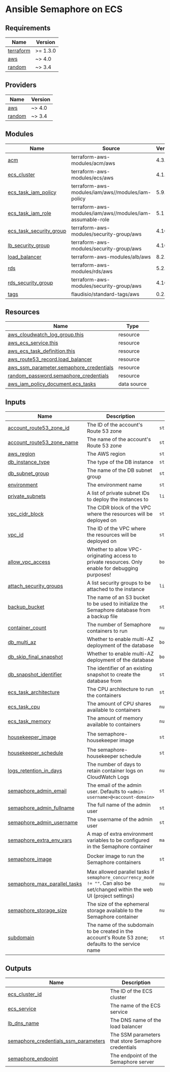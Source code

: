 # Ansible Semaphore on ECS

<!-- BEGINNING OF PRE-COMMIT-TERRAFORM DOCS HOOK -->
## Requirements

| Name | Version |
|------|---------|
| <a name="requirement_terraform"></a> [terraform](#requirement\_terraform) | >= 1.3.0 |
| <a name="requirement_aws"></a> [aws](#requirement\_aws) | ~> 4.0 |
| <a name="requirement_random"></a> [random](#requirement\_random) | ~> 3.4 |

## Providers

| Name | Version |
|------|---------|
| <a name="provider_aws"></a> [aws](#provider\_aws) | ~> 4.0 |
| <a name="provider_random"></a> [random](#provider\_random) | ~> 3.4 |

## Modules

| Name | Source | Version |
|------|--------|---------|
| <a name="module_acm"></a> [acm](#module\_acm) | terraform-aws-modules/acm/aws | 4.3.1 |
| <a name="module_ecs_cluster"></a> [ecs\_cluster](#module\_ecs\_cluster) | terraform-aws-modules/ecs/aws | 4.1.3 |
| <a name="module_ecs_task_iam_policy"></a> [ecs\_task\_iam\_policy](#module\_ecs\_task\_iam\_policy) | terraform-aws-modules/iam/aws//modules/iam-policy | 5.9.2 |
| <a name="module_ecs_task_iam_role"></a> [ecs\_task\_iam\_role](#module\_ecs\_task\_iam\_role) | terraform-aws-modules/iam/aws//modules/iam-assumable-role | 5.11.2 |
| <a name="module_ecs_task_security_group"></a> [ecs\_task\_security\_group](#module\_ecs\_task\_security\_group) | terraform-aws-modules/security-group/aws | 4.16.2 |
| <a name="module_lb_security_group"></a> [lb\_security\_group](#module\_lb\_security\_group) | terraform-aws-modules/security-group/aws | 4.16.2 |
| <a name="module_load_balancer"></a> [load\_balancer](#module\_load\_balancer) | terraform-aws-modules/alb/aws | 8.2.1 |
| <a name="module_rds"></a> [rds](#module\_rds) | terraform-aws-modules/rds/aws | 5.2.3 |
| <a name="module_rds_security_group"></a> [rds\_security\_group](#module\_rds\_security\_group) | terraform-aws-modules/security-group/aws | 4.16.2 |
| <a name="module_tags"></a> [tags](#module\_tags) | flaudisio/standard-tags/aws | 0.2.0 |

## Resources

| Name | Type |
|------|------|
| [aws_cloudwatch_log_group.this](https://registry.terraform.io/providers/hashicorp/aws/latest/docs/resources/cloudwatch_log_group) | resource |
| [aws_ecs_service.this](https://registry.terraform.io/providers/hashicorp/aws/latest/docs/resources/ecs_service) | resource |
| [aws_ecs_task_definition.this](https://registry.terraform.io/providers/hashicorp/aws/latest/docs/resources/ecs_task_definition) | resource |
| [aws_route53_record.load_balancer](https://registry.terraform.io/providers/hashicorp/aws/latest/docs/resources/route53_record) | resource |
| [aws_ssm_parameter.semaphore_credentials](https://registry.terraform.io/providers/hashicorp/aws/latest/docs/resources/ssm_parameter) | resource |
| [random_password.semaphore_credentials](https://registry.terraform.io/providers/hashicorp/random/latest/docs/resources/password) | resource |
| [aws_iam_policy_document.ecs_tasks](https://registry.terraform.io/providers/hashicorp/aws/latest/docs/data-sources/iam_policy_document) | data source |

## Inputs

| Name | Description | Type | Default | Required |
|------|-------------|------|---------|:--------:|
| <a name="input_account_route53_zone_id"></a> [account\_route53\_zone\_id](#input\_account\_route53\_zone\_id) | The ID of the account's Route 53 zone | `string` | n/a | yes |
| <a name="input_account_route53_zone_name"></a> [account\_route53\_zone\_name](#input\_account\_route53\_zone\_name) | The name of the account's Route 53 zone | `string` | n/a | yes |
| <a name="input_aws_region"></a> [aws\_region](#input\_aws\_region) | The AWS region | `string` | n/a | yes |
| <a name="input_db_instance_type"></a> [db\_instance\_type](#input\_db\_instance\_type) | The type of the DB instance | `string` | n/a | yes |
| <a name="input_db_subnet_group"></a> [db\_subnet\_group](#input\_db\_subnet\_group) | The name of the DB subnet group | `string` | n/a | yes |
| <a name="input_environment"></a> [environment](#input\_environment) | The environment name | `string` | n/a | yes |
| <a name="input_private_subnets"></a> [private\_subnets](#input\_private\_subnets) | A list of private subnet IDs to deploy the instances to | `list(string)` | n/a | yes |
| <a name="input_vpc_cidr_block"></a> [vpc\_cidr\_block](#input\_vpc\_cidr\_block) | The CIDR block of the VPC where the resources will be deployed on | `string` | n/a | yes |
| <a name="input_vpc_id"></a> [vpc\_id](#input\_vpc\_id) | The ID of the VPC where the resources will be deployed on | `string` | n/a | yes |
| <a name="input_allow_vpc_access"></a> [allow\_vpc\_access](#input\_allow\_vpc\_access) | Whether to allow VPC-originating access to private resources. Only enable for debugging purposes! | `bool` | `false` | no |
| <a name="input_attach_security_groups"></a> [attach\_security\_groups](#input\_attach\_security\_groups) | A list security groups to be attached to the instance | `list(string)` | `[]` | no |
| <a name="input_backup_bucket"></a> [backup\_bucket](#input\_backup\_bucket) | The name of an S3 bucket to be used to initialize the Semaphore database from a backup file | `string` | `null` | no |
| <a name="input_container_count"></a> [container\_count](#input\_container\_count) | The number of Semaphore containers to run | `number` | `1` | no |
| <a name="input_db_multi_az"></a> [db\_multi\_az](#input\_db\_multi\_az) | Whether to enable multi-AZ deployment of the database | `bool` | `true` | no |
| <a name="input_db_skip_final_snapshot"></a> [db\_skip\_final\_snapshot](#input\_db\_skip\_final\_snapshot) | Whether to enable multi-AZ deployment of the database | `bool` | `false` | no |
| <a name="input_db_snapshot_identifier"></a> [db\_snapshot\_identifier](#input\_db\_snapshot\_identifier) | The identifier of an existing snapshot to create the database from | `string` | `null` | no |
| <a name="input_ecs_task_architecture"></a> [ecs\_task\_architecture](#input\_ecs\_task\_architecture) | The CPU architecture to run the containers | `string` | `"arm64"` | no |
| <a name="input_ecs_task_cpu"></a> [ecs\_task\_cpu](#input\_ecs\_task\_cpu) | The amount of CPU shares available to containers | `number` | `512` | no |
| <a name="input_ecs_task_memory"></a> [ecs\_task\_memory](#input\_ecs\_task\_memory) | The amount of memory available to containers | `number` | `1024` | no |
| <a name="input_housekeeper_image"></a> [housekeeper\_image](#input\_housekeeper\_image) | The semaphore-housekeeper image | `string` | `"flaudisio/bootcamp-semaphore-housekeeper:0.1.0"` | no |
| <a name="input_housekeeper_schedule"></a> [housekeeper\_schedule](#input\_housekeeper\_schedule) | The semaphore-housekeeper schedule | `string` | `"0 * * * *"` | no |
| <a name="input_logs_retention_in_days"></a> [logs\_retention\_in\_days](#input\_logs\_retention\_in\_days) | The number of days to retain container logs on CloudWatch Logs | `number` | `7` | no |
| <a name="input_semaphore_admin_email"></a> [semaphore\_admin\_email](#input\_semaphore\_admin\_email) | The email of the admin user. Defaults to `<admin-username>@<account-domain>` | `string` | `null` | no |
| <a name="input_semaphore_admin_fullname"></a> [semaphore\_admin\_fullname](#input\_semaphore\_admin\_fullname) | The full name of the admin user | `string` | `"Semaphore Admin"` | no |
| <a name="input_semaphore_admin_username"></a> [semaphore\_admin\_username](#input\_semaphore\_admin\_username) | The username of the admin user | `string` | `"admin"` | no |
| <a name="input_semaphore_extra_env_vars"></a> [semaphore\_extra\_env\_vars](#input\_semaphore\_extra\_env\_vars) | A map of extra environment variables to be configured in the Semaphore container | `map(string)` | `{}` | no |
| <a name="input_semaphore_image"></a> [semaphore\_image](#input\_semaphore\_image) | Docker image to run the Semaphore containers | `string` | `"flaudisio/bootcamp-semaphore:2.8.89-debian"` | no |
| <a name="input_semaphore_max_parallel_tasks"></a> [semaphore\_max\_parallel\_tasks](#input\_semaphore\_max\_parallel\_tasks) | Max allowed parallel tasks if `semaphore_concurrency_mode != ""`. Can also be set/changed within the web UI (project settings) | `number` | `2` | no |
| <a name="input_semaphore_storage_size"></a> [semaphore\_storage\_size](#input\_semaphore\_storage\_size) | The size of the ephemeral storage available to the Semaphore container | `number` | `30` | no |
| <a name="input_subdomain"></a> [subdomain](#input\_subdomain) | The name of the subdomain to be created in the account's Route 53 zone; defaults to the service name | `string` | `null` | no |

## Outputs

| Name | Description |
|------|-------------|
| <a name="output_ecs_cluster_id"></a> [ecs\_cluster\_id](#output\_ecs\_cluster\_id) | The ID of the ECS cluster |
| <a name="output_ecs_service"></a> [ecs\_service](#output\_ecs\_service) | The name of the ECS service |
| <a name="output_lb_dns_name"></a> [lb\_dns\_name](#output\_lb\_dns\_name) | The DNS name of the load balancer |
| <a name="output_semaphore_credentials_ssm_parameters"></a> [semaphore\_credentials\_ssm\_parameters](#output\_semaphore\_credentials\_ssm\_parameters) | The SSM parameters that store Semaphore credentials |
| <a name="output_semaphore_endpoint"></a> [semaphore\_endpoint](#output\_semaphore\_endpoint) | The endpoint of the Semaphore server |
<!-- END OF PRE-COMMIT-TERRAFORM DOCS HOOK -->
